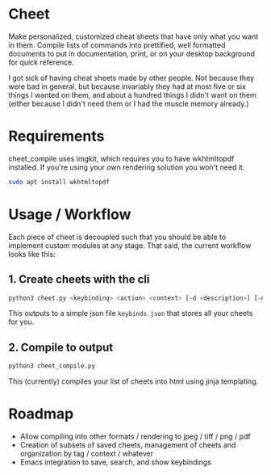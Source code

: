 # Cheet

Make personalized, customized cheat sheets that have only what you want in them.  Compile lists of commands into prettified, well formatted documents to put in documentation, print, or on your desktop background for quick reference.

I got sick of having cheat sheets made by other people.  Not because they were bad in general, but because invariably they had at most five or six things I wanted on them, and about a hundred things I didn't want on them (either because I didn't need them or I had the muscle memory already.)

# Requirements

cheet_compile uses imgkit, which requires you to have wkhtmltopdf installed.  If you're using your own rendering solution you won't need it.

```sh
sudo apt install wkhtmltopdf
```

# Usage / Workflow

Each piece of cheet is decoupled such that you should be able to implement custom modules at any stage.  That said, the current workflow looks like this:

## 1. Create cheets with the cli

```bash
python3 cheet.py <keybinding> <action> <context> [-d <description>] [-n <note>] [<tags> ...]
```

This outputs to a simple json file ```keybinds.json``` that stores all your cheets for you.

## 2. Compile to output

```bash
python3 cheet_compile.py
```

This (currently) compiles your list of cheets into html using jinja templating.

# Roadmap

- Allow compiling into other formats / rendering to jpeg / tiff / png / pdf
- Creation of subsets of saved cheets, management of cheets and organization by tag / context / whatever
- Emacs integration to save, search, and show keybindings
